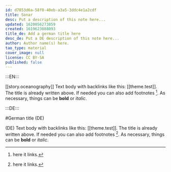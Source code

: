 ```yaml
---
id: d7853d6a-58f0-40eb-a3a5-3ddc4e1a2cdf
title: Sonar
desc: Put a description of this note here...
updated: 1620056273859
created: 1619623088093
title_de: Add a german title here
desc_de: Put a DE description of this note here...
author: Author name(s) here.
tao_type: material
cover_image: null
license: CC BY-SA
published: false
---
```


:::EN:::

[[story.oceanography]]
Text body with backlinks like this: [[theme.test]]. The title is already written above.
If needed you can also add footnotes [^footnote1].
As necessary, things can be **bold** or _italic_.

[^footnote1]: here it links.

:::DE:::

#German title (DE)

(DE) Text body with backlinks like this: [[theme.test]]. The title is already written above.
If needed you can also add footnotes [^footnoteDE1].
As necessary, things can be **bold** or _italic_.

[^footnoteDE1]: here it links.
